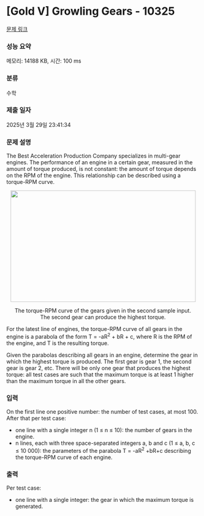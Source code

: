 # [Gold V] Growling Gears - 10325 

[문제 링크](https://www.acmicpc.net/problem/10325) 

### 성능 요약

메모리: 14188 KB, 시간: 100 ms

### 분류

수학

### 제출 일자

2025년 3월 29일 23:41:34

### 문제 설명

<p>The Best Acceleration Production Company specializes in multi-gear engines. The performance of an engine in a certain gear, measured in the amount of torque produced, is not constant: the amount of torque depends on the RPM of the engine. This relationship can be described using a torque-RPM curve.</p>

<p style="text-align: center;"><img alt="" src="https://www.acmicpc.net/upload/images2/growing.png" style="height:291px; width:483px"></p>

<p style="text-align: center;">The torque-RPM curve of the gears given in the second sample input.<br>
The second gear can produce the highest torque.</p>

<p>For the latest line of engines, the torque-RPM curve of all gears in the engine is a parabola of the form T = -aR<sup>2</sup> + bR + c, where R is the RPM of the engine, and T is the resulting torque.</p>

<p>Given the parabolas describing all gears in an engine, determine the gear in which the highest torque is produced. The first gear is gear 1, the second gear is gear 2, etc. There will be only one gear that produces the highest torque: all test cases are such that the maximum torque is at least 1 higher than the maximum torque in all the other gears.</p>

### 입력 

 <p>On the first line one positive number: the number of test cases, at most 100. After that per test case:</p>

<ul>
	<li>one line with a single integer n (1 ≤ n ≤ 10): the number of gears in the engine.</li>
	<li>n lines, each with three space-separated integers a, b and c (1 ≤ a, b, c ≤ 10 000): the parameters of the parabola T = -aR<sup>2</sup> +bR+c describing the torque-RPM curve of each engine.</li>
</ul>

### 출력 

 <p>Per test case:</p>

<ul>
	<li>one line with a single integer: the gear in which the maximum torque is generated.</li>
</ul>

